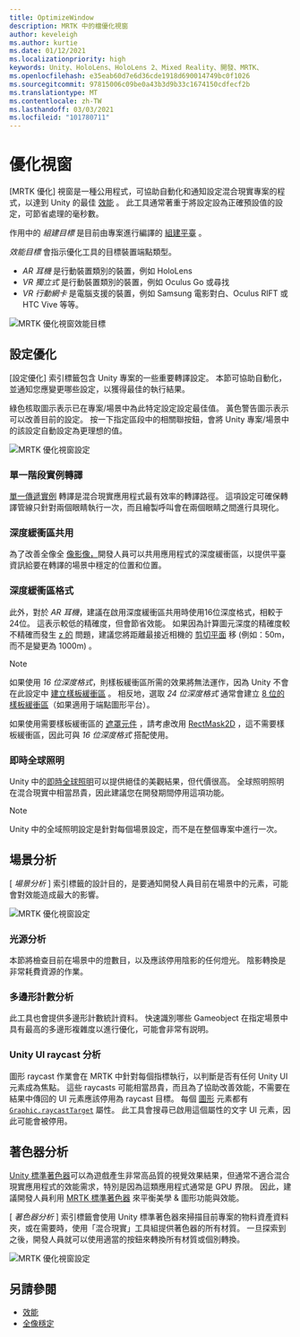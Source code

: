 ```yaml
---
title: OptimizeWindow
description: MRTK 中的檔優化視窗
author: keveleigh
ms.author: kurtie
ms.date: 01/12/2021
ms.localizationpriority: high
keywords: Unity、HoloLens、HoloLens 2、Mixed Reality、開發、MRTK、
ms.openlocfilehash: e35eab60d7e6d36cde1918d690014749bc0f1026
ms.sourcegitcommit: 97815006c09be0a43b3d9b33c1674150cdfecf2b
ms.translationtype: MT
ms.contentlocale: zh-TW
ms.lasthandoff: 03/03/2021
ms.locfileid: "101780711"
---
```

# <a name="optimize-window"></a>優化視窗

[MRTK 優化] 視窗是一種公用程式，可協助自動化和通知設定混合現實專案的程式，以達到 Unity 的最佳 [效能](../../Performance/PerfGettingStarted.md) 。 此工具通常著重于將設定設為正確預設值的設定，可節省處理的毫秒數。

作用中的 *組建目標* 是目前由專案進行編譯的 [組建平臺](https://docs.unity3d.com/Manual/BuildSettings.html) 。

*效能目標* 會指示優化工具的目標裝置端點類型。

- *AR 耳機* 是行動裝置類別的裝置，例如 HoloLens
- *VR 獨立式* 是行動裝置類別的裝置，例如 Oculus Go 或尋找
- *VR 行動網卡* 是電腦支援的裝置，例如 Samsung 電影對白、Oculus RIFT 或 HTC Vive 等等。

![MRTK 優化視窗效能目標](../Images/Performance/OptimizeWindowPerformanceTarget.jpg)

## <a name="setting-optimizations"></a>設定優化

[設定優化] 索引標籤包含 Unity 專案的一些重要轉譯設定。 本節可協助自動化，並通知您應變更哪些設定，以獲得最佳的執行結果。

綠色核取圖示表示已在專案/場景中為此特定設定設定最佳值。 黃色警告圖示表示可以改善目前的設定。 按一下指定區段中的相關聯按鈕，會將 Unity 專案/場景中的該設定自動設定為更理想的值。

![MRTK 優化視窗設定](../Images/Performance/OptimizeWindow_Settings.png)

### <a name="single-pass-instanced-rendering"></a>單一階段實例轉譯

[單一傳遞實例](https://docs.unity3d.com/Manual/SinglePassInstancing.html) 轉譯是混合現實應用程式最有效率的轉譯路徑。 這項設定可確保轉譯管線只針對兩個眼睛執行一次，而且繪製呼叫會在兩個眼睛之間進行具現化。

### <a name="depth-buffer-sharing"></a>深度緩衝區共用

為了改善全像全 [像影像，](../../Performance/hologram-Stabilization.md)開發人員可以共用應用程式的深度緩衝區，以提供平臺資訊給要在轉譯的場景中穩定的位置和位置。

### <a name="depth-buffer-format"></a>深度緩衝區格式

此外，對於 *AR 耳機*，建議在啟用深度緩衝區共用時使用16位深度格式，相較于24位。 這表示較低的精確度，但會節省效能。 如果因為計算圖元深度的精確度較不精確而發生 [z 的](https://en.wikipedia.org/wiki/Z-fighting) 問題，建議您將距離最接近相機的 [剪切平面](https://docs.unity3d.com/Manual/class-Camera.html) 移 (例如：50m，而不是變更為 1000m) 。

> [!NOTE]
> 如果使用 *16 位深度格式*，則樣板緩衝區所需的效果將無法運作，因為 Unity 不會在此設定中 [建立樣板緩衝區](https://docs.unity3d.com/ScriptReference/RenderTexture-depth.html) 。 相反地，選取 *24 位深度格式* 通常會建立 [8 位的樣板緩衝區](https://docs.unity3d.com/Manual/SL-Stencil.html)（如果適用于端點圖形平台）。
>
> 如果使用需要樣板緩衝區的 [遮罩元件](https://docs.unity3d.com/Manual/script-Mask.html) ，請考慮改用 [RectMask2D](https://docs.unity3d.com/Manual/script-RectMask2D.html) ，這不需要樣板緩衝區，因此可與 *16 位深度格式* 搭配使用。

### <a name="real-time-global-illumination"></a>即時全球照明

Unity 中的[即時全球照明](https://docs.unity3d.com/Manual/GIIntro.html)可以提供絕佳的美觀結果，但代價很高。 全球照明照明在混合現實中相當昂貴，因此建議您在開發期間停用這項功能。

> [!NOTE]
> Unity 中的全域照明設定是針對每個場景設定，而不是在整個專案中進行一次。

## <a name="scene-analysis"></a>場景分析

[ *場景分析* ] 索引標籤的設計目的，是要通知開發人員目前在場景中的元素，可能會對效能造成最大的影響。

![MRTK 優化視窗設定](../Images/Performance/OptimizeWindow_SceneAnalysis.png)

### <a name="lighting-analysis"></a>光源分析

本節將檢查目前在場景中的燈數目，以及應該停用陰影的任何燈光。 陰影轉換是非常耗費資源的作業。

### <a name="polygon-count-analysis"></a>多邊形計數分析

此工具也會提供多邊形計數統計資料。 快速識別哪些 Gameobject 在指定場景中具有最高的多邊形複雜度以進行優化，可能會非常有説明。

### <a name="unity-ui-raycast-analysis"></a>Unity UI raycast 分析

圖形 raycast 作業會在 MRTK 中針對每個指標執行，以判斷是否有任何 Unity UI 元素成為焦點。 這些 raycasts 可能相當昂貴，而且為了協助改善效能，不需要在結果中傳回的 UI 元素應該停用為 raycast 目標。 每個 [圖形](https://docs.unity3d.com/2018.4/Documentation/ScriptReference/UI.Graphic.html) 元素都有 [`Graphic.raycastTarget`](https://docs.unity3d.com/2018.4/Documentation/ScriptReference/UI.Graphic-raycastTarget.html) 屬性。 此工具會搜尋已啟用這個屬性的文字 UI 元素，因此可能會被停用。

## <a name="shader-analysis"></a>著色器分析

[Unity 標準著色器](https://docs.unity3d.com/Manual/shader-StandardShader.html)可以為遊戲產生非常高品質的視覺效果結果，但通常不適合混合現實應用程式的效能需求，特別是因為這類應用程式通常是 GPU 界限。 因此，建議開發人員利用 [MRTK 標準著色器](../README_MRTKStandardShader.md) 來平衡美學 & 圖形功能與效能。

[ *著色器分析* ] 索引標籤會使用 Unity 標準著色器來掃描目前專案的物料資產資料夾，或在需要時，使用「混合現實」工具組提供著色器的所有材質。 一旦探索到之後，開發人員就可以使用適當的按鈕來轉換所有材質或個別轉換。

![MRTK 優化視窗設定](../Images/Performance/OptimizeWindow_ShaderAnalysis.png)

## <a name="see-also"></a>另請參閱

- [效能](../../Performance/PerfGettingStarted.md)
- [全像穩定](../../Performance/hologram-stabilization.md)
